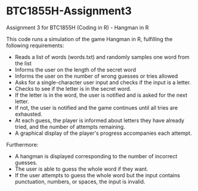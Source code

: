 # BTC1855H-Assignment3
Assignment 3 for BTC1855H (Coding in R) - Hangman in R

This code runs a simulation of the game Hangman in R, fulfilling the following requirements: 
- Reads a list of words (words.txt) and randomly samples one word from the list
- Informs the user on the length of the secret word
- Informs the user on the number of wrong guesses or tries allowed
- Asks for a single-character user input and checks if the input is a letter.
- Checks to see if the letter is in the secret word.
- If the letter is in the word, the user is notified and is asked for the next letter.
- If not, the user is notified and the game continues until all tries are exhausted.
- At each guess, the player is informed about letters they have already tried, and the number of attempts remaining.
- A graphical display of the player's progress accompanies each attempt. 

Furthermore:
- A hangman is displayed corresponding to the number of incorrect guesses.
- The user is able to guess the whole word if they want.
- If the user attempts to guess the whole word but the input contains punctuation, numbers, or spaces, the input is invalid.
